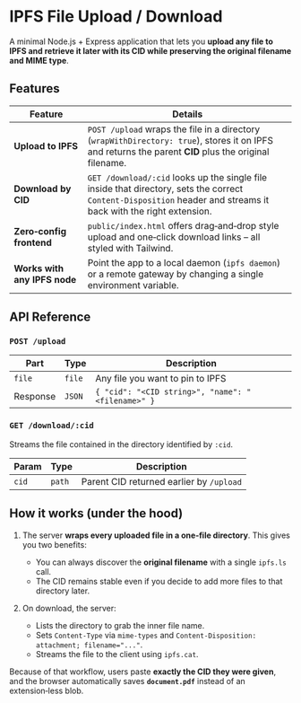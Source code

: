 # IPFS File Upload / Download

A minimal Node.js + Express application that lets you **upload any file to IPFS and retrieve it later with its CID while preserving the original filename and MIME type**.

## Features

| Feature | Details |
|---------|---------|
| **Upload to IPFS** | `POST /upload` wraps the file in a directory (`wrapWithDirectory: true`), stores it on IPFS and returns the parent **CID** plus the original filename. |
| **Download by CID** | `GET /download/:cid` looks up the single file inside that directory, sets the correct `Content‑Disposition` header and streams it back with the right extension. |
| **Zero‑config frontend** | `public/index.html` offers drag‑and‑drop style upload and one‑click download links – all styled with Tailwind. |
| **Works with any IPFS node** | Point the app to a local daemon (`ipfs daemon`) or a remote gateway by changing a single environment variable. |

## API Reference

### `POST /upload`

| Part     | Type   | Description                                       |
| -------- | ------ | ------------------------------------------------- |
| `file`   | `file` | Any file you want to pin to IPFS                  |
| Response | `JSON` | `{ "cid": "<CID string>", "name": "<filename>" }` |

### `GET /download/:cid`

Streams the file contained in the directory identified by `:cid`.

| Param | Type   | Description                              |
| ----- | ------ | ---------------------------------------- |
| `cid` | `path` | Parent CID returned earlier by `/upload` |

## How it works (under the hood)

1. The server **wraps every uploaded file in a one‑file directory**.
   This gives you two benefits:

   * You can always discover the **original filename** with a single `ipfs.ls` call.
   * The CID remains stable even if you decide to add more files to that directory later.
2. On download, the server:

   * Lists the directory to grab the inner file name.
   * Sets `Content-Type` via `mime-types` and `Content‑Disposition: attachment; filename="..."`.
   * Streams the file to the client using `ipfs.cat`.

Because of that workflow, users paste **exactly the CID they were given**, and the browser automatically saves **`document.pdf`** instead of an extension‑less blob.
